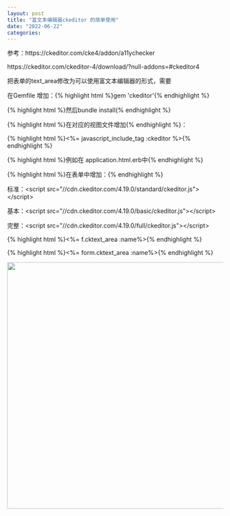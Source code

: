 ```yaml
---
layout: post
title: "富文本编辑器ckeditor 的简单使用"
date: "2022-06-22"
categories: 
---
```

<p>参考：https://ckeditor.com/cke4/addon/a11ychecker</p>
<p>https://ckeditor.com/ckeditor-4/download/?null-addons=#ckeditor4</p>
<p>把表单的text_area修改为可以使用富文本编辑器的形式，需要</p>
<p>在Gemfile 增加：{% highlight html %}gem &#39;ckeditor&#39;{% endhighlight %}</p>
<p>{% highlight html %}然后bundle install{% endhighlight %}</p>
<p>{% highlight html %}在对应的视图文件增加{% endhighlight %}：</p>
<p>{% highlight html %}&lt;%= javascript_include_tag :ckeditor %&gt;{% endhighlight %}</p>
<p>{% highlight html %}例如在 application.html.erb中{% endhighlight %}</p>
<p>{% highlight html %}在表单中增加：{% endhighlight %}</p>
<p>标准：&lt;script src=&quot;//cdn.ckeditor.com/4.19.0/standard/ckeditor.js&quot;&gt;&lt;/script&gt;</p>
<p>基本：&lt;script src=&quot;//cdn.ckeditor.com/4.19.0/basic/ckeditor.js&quot;&gt;&lt;/script&gt;</p>
<p>完整：&lt;script src=&quot;//cdn.ckeditor.com/4.19.0/full/ckeditor.js&quot;&gt;&lt;/script&gt;</p>
<p>{% highlight html %}&lt;%= f.cktext_area :name%&gt;{% endhighlight %}</p>
<p>{% highlight html %}&lt;%= form.cktext_area :name%&gt;{% endhighlight %}</p>
<p><img height="574" src="/uploads/ckeditor/pictures/55/image-20220622160917-2.png" width="1175" /></p>
